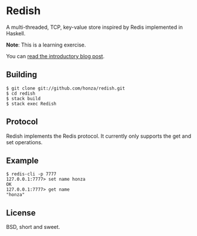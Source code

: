 

Redish
======

A multi-threaded, TCP, key-value store inspired by Redis implemented in
Haskell.

**Note**: This is a learning exercise.

You can [read the introductory blog post][1].

Building
--------

    $ git clone git://github.com/honza/redish.git
    $ cd redish
    $ stack build
    $ stack exec Redish

Protocol
--------

Redish implements the Redis protocol.  It currently only supports the get and
set operations.

Example
-------

```
$ redis-cli -p 7777
127.0.0.1:7777> set name honza
OK
127.0.0.1:7777> get name
"honza"
```

License
-------

BSD, short and sweet.

[1]: https://honza.ca/2015/09/building-a-redis-clone-in-haskell
